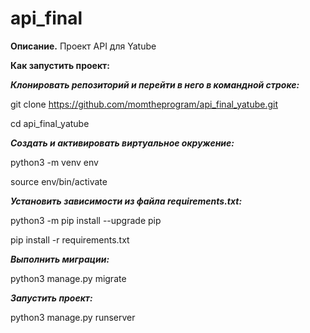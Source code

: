 ﻿# **api\_final**
**Описание.**  Проект API для Yatube 

**Как запустить проект:**

***Клонировать репозиторий и перейти в него в командной строке:***

git clone <https://github.com/momtheprogram/api_final_yatube.git>

cd api\_final\_yatube

***Cоздать и активировать виртуальное окружение:***

python3 -m venv env

source env/bin/activate

***Установить зависимости из файла requirements.txt:***

python3 -m pip install --upgrade pip

pip install -r requirements.txt

***Выполнить миграции:***

python3 manage.py migrate

***Запустить проект:***

python3 manage.py runserver

